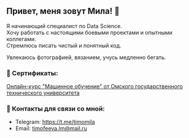 ## Привет, меня зовут Мила! 👋

Я начинающий специалист по Data Science.  
Хочу работать с настоящими боевыми проектами и опытными коллегами.  
Стремлюсь писать чистый и понятный код.

Увлекаюсь фотографией, вязанием, учусь медленно бегать.

### 🥇 Сертификаты:
[Онлайн-курс "Машинное обучение" от Омского государственного технического университета](https://github.com/timofeevamila/timofeevamila/blob/main/Машинное%20обучение.pdf)

### 📱 Контакты для связи со мной:
* Telegram: https://t.me/timomila
* Email: timofeeva.lm@mail.ru
